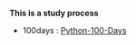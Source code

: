 **This is a study process**

- 100days : [Python-100-Days](https://github.com/jackfrued/Python-100-Days)

